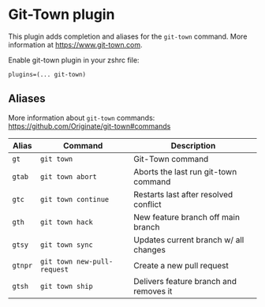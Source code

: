 # Git-Town plugin

This plugin adds completion and aliases for the `git-town` command. More information
at https://www.git-town.com.

Enable git-town plugin in your zshrc file:
```
plugins=(... git-town)
```

## Aliases

More information about `git-town` commands:
https://github.com/Originate/git-town#commands

| Alias   | Command                    | Description                            |
|---------|----------------------------|----------------------------------------|
| `gt`    | `git town`                 | Git-Town command                       |
| `gtab`  | `git town abort`           | Aborts the last run git-town command   |
| `gtc`   | `git town continue`        | Restarts last after resolved conflict  |
| `gth`   | `git town hack`            | New feature branch off main branch     |
| `gtsy`  | `git town sync`            | Updates current branch w/ all changes  |
| `gtnpr` | `git town new-pull-request`| Create a new pull request              |
| `gtsh`  | `git town ship`            | Delivers feature branch and removes it |
